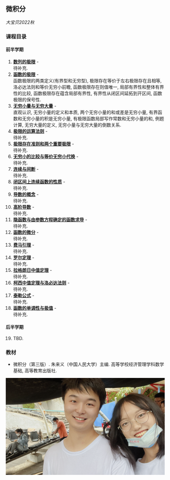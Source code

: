 ## 微积分
_大宝贝2022秋_

### 课程目录

#### 前半学期

1. [**数列的极限**](././cal1.pdf) - <br/>
  待补充.
2. [**函数的极限**](././cal2.pdf) - <br/>
  函数极限的两类定义(有界型和无穷型), 极限存在等价于左右极限存在且相等, 洛必达法则和等价无穷小前瞻, 函数极限存在则值唯一, 局部有界性和整体有界性的比较, 函数极限存在蕴含局部有界性, 有界性从闭区间延拓到开区间, 函数极限的保号性.
3. [**无穷小量与无穷大量**](././cal3.pdf) - <br/>
  直观认识, 无穷小量的定义和本质, 两个无穷小量的和或差是无穷小量, 有界函数和无穷小量的积是无穷小量, 有极限函数局部写作常数和无穷小量的和, 例题计算, 无穷大量的定义, 无穷小量与无穷大量的倒数关系.
4. [**极限的运算法则**](././cal4.pdf) - <br/>
  待补充.
5. [**极限存在准则和两个重要极限**](././cal5.pdf) - <br/>
  待补充.
6. [**无穷小的比较与等价无穷小代换**](././cal6.pdf) - <br/>
  待补充.
7. [**连续与间断**](././cal7.pdf) - <br/>
  待补充.
8. [**闭区间上连续函数的性质**](././cal8.pdf) - <br/>
  待补充.
9. [**导数的概念**](././cal9.pdf) - <br/>
  待补充.
10. [**高阶导数**](././cal10.pdf) - <br/>
  待补充.
11. [**隐函数与由参数方程确定的函数求导**](././cal11.pdf) - <br/>
  待补充.
12. [**函数的微分**](././cal12.pdf) - <br/>
  待补充.
13. [**费马引理**](././cal13.pdf) - <br/>
  待补充.
14. [**罗尔定理**](././cal14.pdf) - <br/>
  待补充.
15. [**拉格朗日中值定理**](././cal15.pdf) - <br/>
  待补充.
16. [**柯西中值定理与洛必达法则**](././cal16.pdf) - <br/>
  待补充.
17. [**泰勒公式**](././cal17.pdf) - <br/>
  待补充.
18. [**函数的单调性与极值**](././cal18.pdf) - <br/>
  待补充.

#### 后半学期

19. TBD.

### 教材
- 微积分（第三版）. 朱来义（中国人民大学）主编. 高等学校经济管理学科数学基础, 高等教育出版社.

![20221002](././20221002.png)